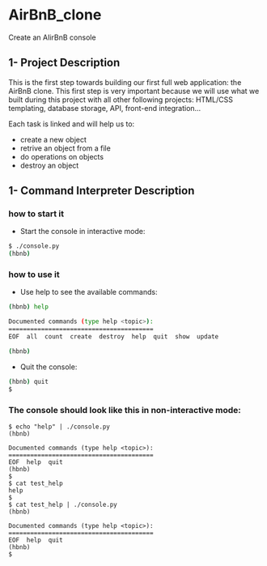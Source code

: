 # AirBnB_clone
Create an AIirBnB console

## 1- Project Description

This is the first step towards building our first full web application: the AirBnB clone. This first step is very important because we will use what we built during this project with all other following projects: HTML/CSS templating, database storage, API, front-end integration…

Each task is linked and will help us to:

* create a new object
* retrive an object from a file
* do operations on objects
* destroy an object

## 1- Command Interpreter Description

### how to start it

* Start the console in interactive mode:

```bash
$ ./console.py
(hbnb)
```

### how to use it

* Use help to see the available commands:

```bash
(hbnb) help

Documented commands (type help <topic>):
========================================
EOF  all  count  create  destroy  help  quit  show  update

(hbnb)
```

* Quit the console:

```bash
(hbnb) quit
$
```


### The console should look like this in non-interactive mode:

```
$ echo "help" | ./console.py
(hbnb)

Documented commands (type help <topic>):
========================================
EOF  help  quit
(hbnb) 
$
$ cat test_help
help
$
$ cat test_help | ./console.py
(hbnb)

Documented commands (type help <topic>):
========================================
EOF  help  quit
(hbnb) 
$
```
